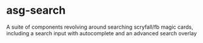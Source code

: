 # asg-search
A suite of components revolving around searching scryfall/fb magic cards, including a search input with autocomplete and an advanced search overlay
